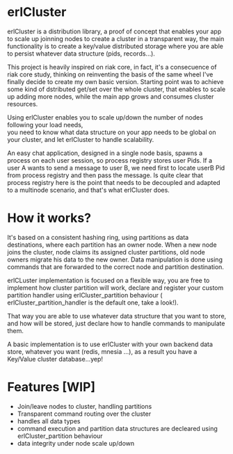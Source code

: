 erlCluster
==========
 
 erlCluster is a distribution library, a proof of concept that enables your app to scale up joinning nodes to create a cluster in a transparent way, the main functionality is to create a key/value distributed storage where you are able to persist whatever data structure (pids, records...).

  This project is heavily inspired on riak core, in fact, it's a consecuence of riak core study, thinking
on reinventing the basis of the same wheel I've finally decide to create my own basic version. Starting point was to achieve some kind of dstributed get/set over the whole cluster, that enables to scale up adding more nodes, while the main app grows and consumes cluster resources.

 Using erlCluster enables you to scale up/down the number of nodes following your load needs,   
you need to know what data structure on your app needs to be global on your cluster, and let erlCluster to handle scalability. 

 An easy chat application, designed in a single node basis, spawns a process on each user session, so process registry stores user Pids. If a user A wants to send a message to user B, we need first to locate userB Pid from process registry and then pass the message. Is quite clear that process registry here is the point that needs to be decoupled and adapted to a multinode scenario, and that's what erlCluster does. 

How it works? 
=============

 It's based on a consistent hashing ring, using partitions as data destinations, where each partition has an owner node. When a new node joins the cluster, node claims its assigned cluster partitions, old node owners migrate his data to the new owner. Data manipulation is done using commands that are forwarded to the correct node and partition destination.

 erlCLuster implementation is focused on a flexible way, you are free to implement how cluster 
partition will work, declare and register your custom partition handler using erlCluster_partition behaviour ( erlCluster_partition_handler is the default one, take a look!). 

 That way you are able to use whatever data structure that you want to store, and how will be stored, just declare how to handle commands to manipulate them.

 A basic implementation is to use erlCluster with your own backend data store, whatever you want (redis, mnesia ...), as a result you have a Key/Value cluster database...yep!

Features [WIP]
==============

- Join/leave nodes to cluster, handling partitions
- Transparent command routing over the cluster
- handles all data types
- command execution and partition data structures are decleared using erlCluster_partition behaviour
- data integrity under node scale up/down
